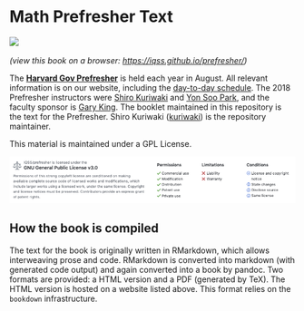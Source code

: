 # Math Prefresher Text 
![](https://travis-ci.org/IQSS/prefresher.svg?branch=master)

_(view this book on a browser: https://iqss.github.io/prefresher/)_


The [__Harvard Gov Prefresher__](https://projects.iq.harvard.edu/prefresher) is held each year in August. All relevant information is on our website, including the [day-to-day schedule](https://projects.iq.harvard.edu/prefresher/schedule). The 2018 Prefresher instructors were [Shiro Kuriwaki](https://www.shirokuriwaki.com) and [Yon Soo Park](https://scholar.harvard.edu/yonsoopark/home), and the faculty sponsor is  [Gary King](https://gking.harvard.edu). The booklet maintained in this repository is the text for the Prefresher. Shiro Kuriwaki ([kuriwaki](https://github.com/kuriwaki)) is the repository maintainer. 

This material is maintained under a GPL License.

![](images/readme-license.png)


## How the book is compiled

The text for the book is originally written in RMarkdown, which allows interweaving prose and code. RMarkdown is converted into markdown (with generated code output) and again converted into a book by pandoc. Two formats are provided: a HTML version and a PDF (generated by TeX). The HTML version is hosted on a website listed above. This format relies on the `bookdown` infrastructure. 
